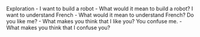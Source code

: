Exploration - 
    I want to build a robot - What would it mean to build a robot?
    I want to understand French - What would it mean to understand French?
    Do you like me? - What makes you think that I like you?
    You confuse me. - What makes you think that I confuse you?